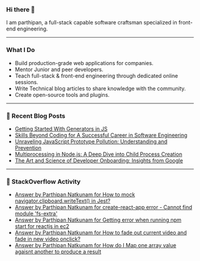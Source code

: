 
### Hi there 👋
I am parthipan, a full-stack capable software craftsman specialized in front-end engineering.

---

### What I Do
- Build production-grade web applications for companies.
- Mentor Junior and peer developers.
- Teach full-stack & front-end engineering through dedicated online sessions.
- Write Technical blog articles to share knowledge with the community.
- Create open-source tools and plugins.

---

### 📄 Recent Blog Posts
<!-- BLOG-POST-LIST:START -->
- [Getting Started With Generators in JS](https://javascript.plainenglish.io/getting-started-with-generators-in-js-8b929f699d0a?source=rss-1a7725724267------2)
- [Skills Beyond Coding for A Successful Career in Software Engineering](https://parthipannatkunam.medium.com/things-beyond-your-coding-skills-7a6e0ed79e2a?source=rss-1a7725724267------2)
- [Unraveling JavaScript Prototype Pollution: Understanding and Prevention](https://javascript.plainenglish.io/unraveling-javascript-prototype-pollution-understanding-and-prevention-0c44a26a9df5?source=rss-1a7725724267------2)
- [Multiprocessing in Node.js: A Deep Dive into Child Process Creation](https://javascript.plainenglish.io/multiprocessing-in-node-js-a-deep-dive-into-child-process-creation-50a37953bc74?source=rss-1a7725724267------2)
- [The Art and Science of Developer Onboarding: Insights from Google](https://levelup.gitconnected.com/the-art-and-science-of-developer-onboarding-insights-from-google-3ef085bcc81b?source=rss-1a7725724267------2)
<!-- BLOG-POST-LIST:END -->

---

### 🔎 StackOverflow Activity
<!-- STACKOVERFLOW:START -->
- [Answer by Parthipan Natkunam for How to mock navigator.clipboard.writeText&lpar;&rpar; in Jest?](https://stackoverflow.com/questions/62351935/how-to-mock-navigator-clipboard-writetext-in-jest/65870099#65870099)
- [Answer by Parthipan Natkunam for create-react-app error - Cannot find module &#39;fs-extra&#39;](https://stackoverflow.com/questions/50724329/create-react-app-error-cannot-find-module-fs-extra/58448852#58448852)
- [Answer by Parthipan Natkunam for Getting error when running npm start for reactjs in ec2](https://stackoverflow.com/questions/58285368/getting-error-when-running-npm-start-for-reactjs-in-ec2/58342171#58342171)
- [Answer by Parthipan Natkunam for How to fade out current video and fade in new video onclick?](https://stackoverflow.com/questions/53316112/how-to-fade-out-current-video-and-fade-in-new-video-onclick/53318218#53318218)
- [Answer by Parthipan Natkunam for How do I Map one array value agaisnt another to produce a result](https://stackoverflow.com/questions/53299774/how-do-i-map-one-array-value-agaisnt-another-to-produce-a-result/53300303#53300303)
<!-- STACKOVERFLOW:END -->




<!--
**Parthipan-Natkunam/Parthipan-Natkunam** is a ✨ _special_ ✨ repository because its `README.md` (this file) appears on your GitHub profile.

Here are some ideas to get you started:

- 🔭 I’m currently working on ...
- 🌱 I’m currently learning ...
- 👯 I’m looking to collaborate on ...
- 🤔 I’m looking for help with ...
- 💬 Ask me about ...
- 📫 How to reach me: ...
- 😄 Pronouns: ...
- ⚡ Fun fact: ...
-->
